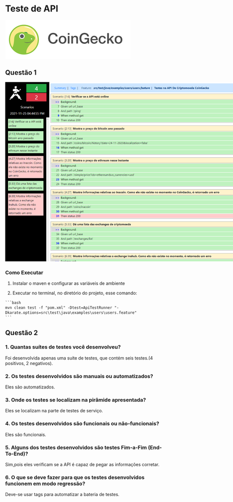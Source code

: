 # Teste de API 

<img src="img/gecko.png" style="max-width: 80vw">

## Questão 1

<img src="img/karate.png" style="max-width: 80vw">

### Como Executar

   1. Instalar o maven e configurar as variáveis de ambiente

   2. Executar no terminal, no diretório do projeto, esse comando:
   
    ```bash
    mvn clean test -f "pom.xml" -Dtest=ApiTestRunner "-Dkarate.options=src\test\java\examples\users\users.feature"
    ```
## Questão 2

### 1. Quantas suítes de testes você desenvolveu?

Foi desenvolvida apenas uma suíte de testes, que contém seis testes.(4 positivos, 2 negativos).

### 2. Os testes desenvolvidos são manuais ou automatizados?

Eles são automatizados.

### 3. Onde os testes se localizam na pirâmide apresentada?

Eles se localizam na parte de testes de serviço.

### 4. Os testes desenvolvidos são funcionais ou não-funcionais?

Eles são funcionais.

### 5. Alguns dos testes desenvolvidos são testes Fim-a-Fim (End-To-End)?

Sim,pois eles verificam se a API é capaz de pegar as informações corretar.

### 6. O que se deve fazer para que os testes desenvolvidos funcionem em modo regressão?

Deve-se usar tags para automatizar a bateria de testes.
